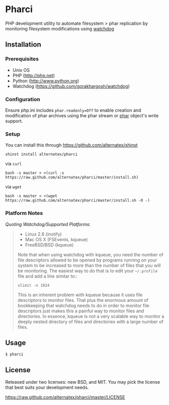Pharci
=============

PHP development utility to automate filesystem > phar replication by monitoring filesystem modifications using [watchdog](https://github.com/gorakhargosh/watchdog/)

Installation
------------

### Prerequisites

* Unix OS
* PHP (http://php.net)
* Python (http://www.python.org)
* Watchdog (https://github.com/gorakhargosh/watchdog)

### Configuration

Ensure php.ini includes `phar.readonly=Off` to enable creation and modification of phar archives using the phar stream or [phar](http://php.net/manual/ru/class.phar.php) object's write support.

### Setup

You can install this through https://github.com/alternatex/shinst

`shinst install alternatex/pharci`

via `curl`

`bash -s master < <(curl -s https://raw.github.com/alternatex/pharci/master/install.sh)`

via `wget`

`bash -s master < <(wget https://raw.github.com/alternatex/pharci/master/install.sh -O -)`

### Platform Notes

*Quoting Watchdog/Supported Platforms*:

> * Linux 2.6 (inotify)
> * Mac OS X (FSEvents, kqueue)
> * FreeBSD/BSD (kqueue)
> 
> Note that when using watchdog with kqueue, you need the
> number of file descriptors allowed to be opened by programs
> running on your system to be increased to more than the
> number of files that you will be monitoring. The easiest way
> to do that is to edit your ``~/.profile`` file and add
> a line similar to::
> 
>     ulimit -n 1024
> 
> This is an inherent problem with kqueue because it uses
> file descriptors to monitor files. That plus the enormous
> amount of bookkeeping that watchdog needs to do in order
> to monitor file descriptors just makes this a painful way
> to monitor files and directories. In essence, kqueue is
> not a very scalable way to monitor a deeply nested
> directory of files and directories with a large number of
> files.

Usage
-------------

```shell
$ pharci
```

License
-------------
Released under two licenses: new BSD, and MIT. You may pick the
license that best suits your development needs.

https://raw.github.com/alternatex/pharci/master/LICENSE